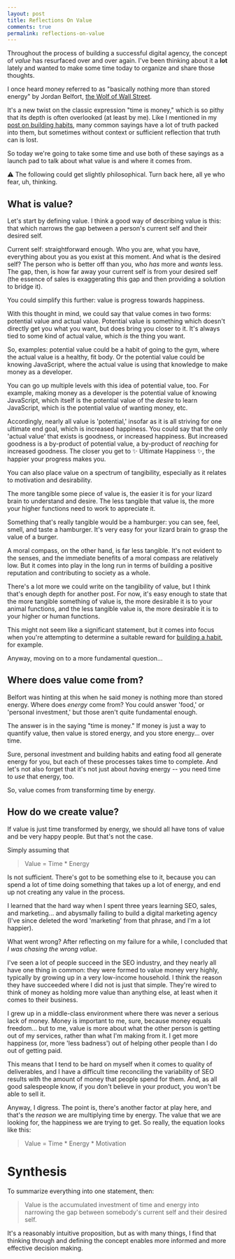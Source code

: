 ```yaml
---
layout: post
title: Reflections On Value
comments: true
permalink: reflections-on-value
---
```


Throughout the process of building a successful digital agency, the concept of _value_ has resurfaced over and over again. I've been thinking about it a **lot** lately and wanted to make some time today to organize and share those thoughts.

I once heard money referred to as "basically nothing more than stored energy" by Jordan Belfort, [the Wolf of Wall Street](https://en.wikipedia.org/wiki/Jordan_Belfort).

It's a new twist on the classic expression "time is money," which is so pithy that its depth is often overlooked (at least by me). Like I mentioned in my [post on building habits](/how-to-build-good-habits), many common sayings have a lot of truth packed into them, but sometimes without context or sufficient reflection that truth can is lost.

So today we're going to take some time and use both of these sayings as a launch pad to talk about what value is and where it comes from.

⚠️ The following could get slightly philosophical. Turn back here, all ye who fear, uh, thinking.

<!--break-->

## What is value?

Let's start by defining value. I think a good way of describing value is this: that which narrows the gap between a person's current self and their desired self.

Current self: straightforward enough. Who you are, what you have, everything about you as you exist at this moment. And what is the desired self? The person who is better off than you, who _has_ more and _wants_ less. The gap, then, is how far away your current self is from your desired self (the essence of sales is exaggerating this gap and then providing a solution to bridge it).

You could simplify this further: value is progress towards happiness.

With this thought in mind, we could say that value comes in two forms: potential value and actual value. Potential value is something which doesn't directly get you what you want, but does bring you closer to it. It's always tied to some kind of actual value, which _is_ the thing you want.

So, examples: potential value could be a habit of going to the gym, where the actual value is a healthy, fit body. Or the potential value could be knowing JavaScript, where the actual value is using that knowledge to make money as a developer.

You can go up multiple levels with this idea of potential value, too. For example, making money as a developer is the potential value of knowing JavaScript, which itself is the potential value of the _desire_ to learn JavaScript, which is the potential value of wanting money, etc.

Accordingly, nearly all value is 'potential,' insofar as it is all striving for one ultimate end goal, which is increased happiness. You could say that the only 'actual value' that exists is goodness, or increased happiness. But increased goodness is a by-product of potential value, a by-product of _reaching_ for increased goodness. The closer you get to ✨ Ultimate Happiness ✨, the happier your progress makes you.

You can also place value on a spectrum of tangibility, especially as it relates to motivation and desirability.

The more tangible some piece of value is, the easier it is for your lizard brain to understand and desire. The less tangible that value is, the more your higher functions need to work to appreciate it.

Something that's really tangible would be a hamburger: you can see, feel, smell, and taste a hamburger. It's very easy for your lizard brain to grasp the value of a burger.

A moral compass, on the other hand, is far less tangible. It's not evident to the senses, and the immediate benefits of a moral compass are relatively low. But it comes into play in the long run in terms of building a positive reputation and contributing to society as a whole.

There's a lot more we could write on the tangibility of value, but I think that's enough depth for another post. For now, it's easy enough to state that the more tangible something of value is, the more desirable it is to your animal functions, and the less tangible value is, the more desirable it is to your higher or human functions.

This might not seem like a significant statement, but it comes into focus when you're attempting to determine a suitable reward for [building a habit](/how-to-build-good-habits#how-to-engineer-a-habit), for example.

Anyway, moving on to a more fundamental question...

## Where does value come from?

Belfort was hinting at this when he said money is nothing more than stored energy. Where does _energy_ come from? You could answer 'food,' or 'personal investment,' but those aren't quite fundamental enough. 

The answer is in the saying "time is money." If money is just a way to quantify value, then value is stored energy, and you store energy... over time.

Sure, personal investment and building habits and eating food all generate energy for you, but each of these processes takes time to complete. And let's not also forget that it's not just about _having_ energy -- you need time to _use_ that energy, too.

So, value comes from transforming time by energy.

## How do we create value?

If value is just time transformed by energy, we should all have tons of value and be very happy people. But that's not the case.

Simply assuming that

> Value = Time * Energy

Is not sufficient. There's got to be something else to it, because you can spend a lot of time doing something that takes up a lot of energy, and end up not creating any value in the process.

I learned that the hard way when I spent three years learning SEO, sales, and marketing... and abysmally failing to build a digital marketing agency (I've since deleted the word 'marketing' from that phrase, and I'm a lot happier).

What went wrong? After reflecting on my failure for a while, I concluded that _I was chasing the wrong value_.

I've seen a lot of people succeed in the SEO industry, and they nearly all have one thing in common: they were formed to value money very highly, typically by growing up in a very low-income household. I think the reason they have succeeded where I did not is just that simple. They're wired to think of money as holding more value than anything else, at least when it comes to their business.

I grew up in a middle-class environment where there was never a serious lack of money. Money is important to me, sure, because money equals freedom... but to me, value is more about what the other person is getting out of my services, rather than what I'm making from it. I get more happiness (or, more 'less badness') out of helping other people than I do out of getting paid.

This means that I tend to be hard on myself when it comes to quality of deliverables, and I have a difficult time reconciling the variability of SEO results with the amount of money that people spend for them. And, as all good salespeople know, if you don't believe in your product, you won't be able to sell it.

Anyway, I digress. The point is, there's another factor at play here, and that's the _reason_ we are multiplying time by energy. The value that we are looking for, the happiness we are trying to get. So really, the equation looks like this:

> Value = Time * Energy * Motivation

# Synthesis

To summarize everything into one statement, then:

> Value is the accumulated investment of time and energy into narrowing the gap between somebody's current self and their desired self.

It's a reasonably intuitive proposition, but as with many things, I find that thinking through and defining the concept enables more informed and more effective decision making.
